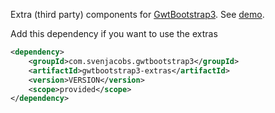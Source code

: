 Extra (third party) components for [GwtBootstrap3](https://github.com/gwtbootstrap3/gwtbootstrap3).
See [demo](http://gwtbootstrap3.github.io/gwtbootstrap3/).

Add this dependency if you want to use the extras

```xml
<dependency>
    <groupId>com.svenjacobs.gwtbootstrap3</groupId>
    <artifactId>gwtbootstrap3-extras</artifactId>
    <version>VERSION</version>
    <scope>provided</scope>
</dependency>
```

